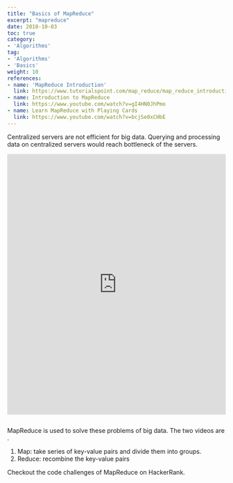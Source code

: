 ```yaml
---
title: "Basics of MapReduce"
excerpt: "mapreduce"
date: 2018-10-03
toc: true
category:
- 'Algorithms'
tag:
- 'Algorithms'
- 'Basics'
weight: 10
references:
- name: 'MapReduce Introduction'
  link: https://www.tutorialspoint.com/map_reduce/map_reduce_introduction.htm
- name: Introduction to MapReduce
  link: https://www.youtube.com/watch?v=gI4HN0JhPmo
- name: Learn MapReduce with Playing Cards
  link: https://www.youtube.com/watch?v=bcjSe0xCHbE
---
```



Centralized servers are not efficient for big data. Querying and processing data on centralized servers would reach bottleneck of the servers.

<div style="position: relative; padding-bottom: 1em; height: 0; overflow: hidden; max-width: 100%; height: auto;">
    <iframe width="100%" height="600" src="https://www.youtube.com/embed/bcjSe0xCHbE" frameborder="0" allow="autoplay; encrypted-media" allowfullscreen></iframe>
</div>


MapReduce is used to solve these problems of big data. The two videos are .

1. Map: take series of key-value pairs and divide them into groups.
2. Reduce: recombine the key-value pairs


Checkout the code challenges of MapReduce on HackerRank.



